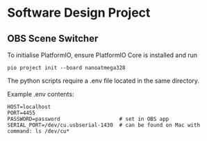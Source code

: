 # Software Design Project

## OBS Scene Switcher

To initialise PlatformIO, ensure PlatformIO Core is installed and run

```console
pio project init --board nanoatmega328
```

The python scripts require a .env file located in the same directory.

Example .env contents:

```console
HOST=localhost
PORT=4455
PASSWORD=password                   # set in OBS app
SERIAL_PORT=/dev/cu.usbserial-1430  # can be found on Mac with command: ls /dev/cu*
```
